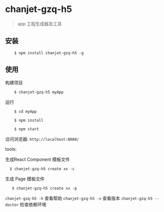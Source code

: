 # chanjet-gzq-h5
> app 工程生成器及工具

## 安装
```
    $ npm install chanjet-gzq-h5 -g
```

## 使用

构建项目
```
    $ chanjet-gzq-h5 myApp
```

运行
```
    $ cd myApp
    
    $ npm install
    
    $ npm start
```

访问浏览器: ` http://localhost:8080/ `



tools:

生成React Component 模板文件
```
  $ chanjet-gzq-h5 create xx -c
```


生成 Page 模板文件
```
   $ chanjet-gzq-h5 create xx -p
```

`chanjet-gzq-h5 -h` 查看帮助
`chanjet-gzq-h5 -v` 查看版本
`chanjet-gzq-h5 --doctor` 检查依赖环境